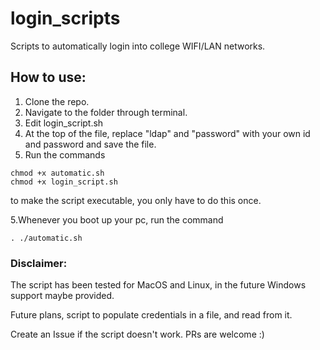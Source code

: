 # login_scripts
Scripts to automatically login into college WIFI/LAN networks.

## How to use:
1. Clone the repo.
2. Navigate to the folder through terminal.
2. Edit login_script.sh 
3. At the top of the file, replace "ldap" and "password" with your own id and password and save the file.
4. Run the commands
```
chmod +x automatic.sh 
chmod +x login_script.sh
```
to make the script executable, you only have to do this once.

5.Whenever you boot up your pc, run the command
```
. ./automatic.sh
```






### Disclaimer:
The script has been tested for MacOS and Linux, in the future Windows support maybe provided.






Future plans, script to populate credentials in a file, and read from it.


Create an Issue if the script doesn't work.
PRs are welcome :)



